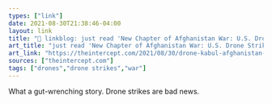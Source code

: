 ```yaml
---
types: ["link"]
date: 2021-08-30T21:38:46-04:00
layout: link
title: "🔗 linkblog: just read 'New Chapter of Afghanistan War: U.S. Drone Strike Kills Family'"
art_title: "just read 'New Chapter of Afghanistan War: U.S. Drone Strike Kills Family"
art_link: "https://theintercept.com/2021/08/30/drone-kabul-afghanistan-civilian-casualties-children/"
sources: ["theintercept.com"]
tags: ["drones","drone strikes","war"]
---
```

What a gut-wrenching story. Drone strikes are bad news.
